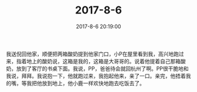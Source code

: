 ﻿---
title: "2017-8-6"
date: 2017-8-6 20:19:00
tags: 文字
categories: 爸爸
---
我送倪回他家，顺便把两箱酸奶提到他家门口，小P在屋里看到我，高兴地跑过来，指着地上的酸奶说，这箱是我的，这箱是大哥哥的。说着他提着自己那箱酸奶，放到了客厅的书桌下面。我说，PP，爸爸待会就回杭州了啊。PP很干脆地和我说，拜拜。我说抱一下，他就跑过来，我抱起他来，亲了一口。亲完，他捂着我的嘴，等我把他放到地上，他小鹿一样欢快地跑去吃饭去了。